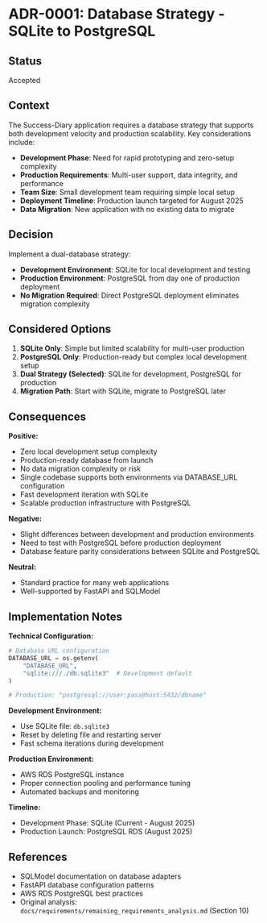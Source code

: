 # ADR-0001: Database Strategy - SQLite to PostgreSQL

## Status

Accepted

## Context

The Success-Diary application requires a database strategy that supports both development velocity and production scalability. Key considerations include:

- **Development Phase**: Need for rapid prototyping and zero-setup complexity
- **Production Requirements**: Multi-user support, data integrity, and performance
- **Team Size**: Small development team requiring simple local setup
- **Deployment Timeline**: Production launch targeted for August 2025
- **Data Migration**: New application with no existing data to migrate

## Decision

Implement a dual-database strategy:
- **Development Environment**: SQLite for local development and testing
- **Production Environment**: PostgreSQL from day one of production deployment
- **No Migration Required**: Direct PostgreSQL deployment eliminates migration complexity

## Considered Options

1. **SQLite Only**: Simple but limited scalability for multi-user production
2. **PostgreSQL Only**: Production-ready but complex local development setup
3. **Dual Strategy (Selected)**: SQLite for development, PostgreSQL for production
4. **Migration Path**: Start with SQLite, migrate to PostgreSQL later

## Consequences

**Positive:**
- Zero local development setup complexity
- Production-ready database from launch
- No data migration complexity or risk
- Single codebase supports both environments via DATABASE_URL configuration
- Fast development iteration with SQLite
- Scalable production infrastructure with PostgreSQL

**Negative:**
- Slight differences between development and production environments
- Need to test with PostgreSQL before production deployment
- Database feature parity considerations between SQLite and PostgreSQL

**Neutral:**
- Standard practice for many web applications
- Well-supported by FastAPI and SQLModel

## Implementation Notes

**Technical Configuration:**
```python
# Database URL configuration
DATABASE_URL = os.getenv(
    "DATABASE_URL", 
    "sqlite:///./db.sqlite3"  # Development default
)

# Production: "postgresql://user:pass@host:5432/dbname"
```

**Development Environment:**
- Use SQLite file: `db.sqlite3`
- Reset by deleting file and restarting server
- Fast schema iterations during development

**Production Environment:**
- AWS RDS PostgreSQL instance
- Proper connection pooling and performance tuning
- Automated backups and monitoring

**Timeline:**
- Development Phase: SQLite (Current - August 2025)
- Production Launch: PostgreSQL RDS (August 2025)

## References

- SQLModel documentation on database adapters
- FastAPI database configuration patterns
- AWS RDS PostgreSQL best practices
- Original analysis: `docs/requirements/remaining_requirements_analysis.md` (Section 10)
